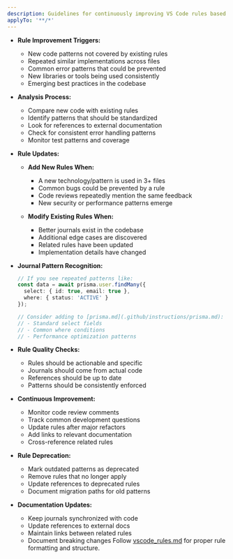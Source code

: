 ```yaml
---
description: Guidelines for continuously improving VS Code rules based on emerging code patterns and best practices.
applyTo: '**/*'
---
```


- **Rule Improvement Triggers:**
  - New code patterns not covered by existing rules
  - Repeated similar implementations across files
  - Common error patterns that could be prevented
  - New libraries or tools being used consistently
  - Emerging best practices in the codebase

- **Analysis Process:**
  - Compare new code with existing rules
  - Identify patterns that should be standardized
  - Look for references to external documentation
  - Check for consistent error handling patterns
  - Monitor test patterns and coverage

- **Rule Updates:**
  - **Add New Rules When:**
    - A new technology/pattern is used in 3+ files
    - Common bugs could be prevented by a rule
    - Code reviews repeatedly mention the same feedback
    - New security or performance patterns emerge

  - **Modify Existing Rules When:**
    - Better journals exist in the codebase
    - Additional edge cases are discovered
    - Related rules have been updated
    - Implementation details have changed

- **Journal Pattern Recognition:**

  ```typescript
  // If you see repeated patterns like:
  const data = await prisma.user.findMany({
  	select: { id: true, email: true },
  	where: { status: 'ACTIVE' }
  });

  // Consider adding to [prisma.md](.github/instructions/prisma.md):
  // - Standard select fields
  // - Common where conditions
  // - Performance optimization patterns
  ```

- **Rule Quality Checks:**
  - Rules should be actionable and specific
  - Journals should come from actual code
  - References should be up to date
  - Patterns should be consistently enforced

- **Continuous Improvement:**
  - Monitor code review comments
  - Track common development questions
  - Update rules after major refactors
  - Add links to relevant documentation
  - Cross-reference related rules

- **Rule Deprecation:**
  - Mark outdated patterns as deprecated
  - Remove rules that no longer apply
  - Update references to deprecated rules
  - Document migration paths for old patterns

- **Documentation Updates:**
  - Keep journals synchronized with code
  - Update references to external docs
  - Maintain links between related rules
  - Document breaking changes
    Follow [vscode_rules.md](.github/instructions/vscode_rules.md) for proper rule formatting and structure.
